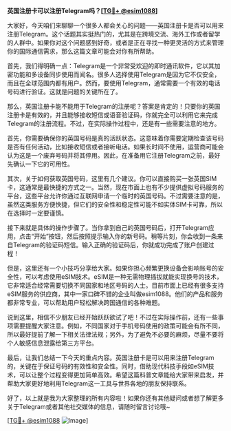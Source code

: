 **英国注册卡可以注册Telegram吗？[[TG💪+ @esim1088](https://t.me/s/esim1088)]**

大家好，今天咱们来聊聊一个很多人都会关心的问题——英国注册卡是否可以用来注册Telegram。这个话题其实挺热门的，尤其是在跨境交流、海外工作或者留学的人群中。如果你对这个问题感到好奇，或者是正在寻找一种更灵活的方式来管理你的国际通信需求，那么这篇文章可能会对你有所帮助。

首先，我们得明确一点：Telegram是一个非常受欢迎的即时通讯软件，它以其加密功能和多设备同步使用而闻名。很多人选择使用Telegram是因为它不仅安全，而且在全球范围内都有用户。然而，要使用Telegram，通常需要一个有效的电话号码进行验证。这就是问题的关键所在了。

那么，英国注册卡能不能用于Telegram的注册呢？答案是肯定的！只要你的英国注册卡是有效的，并且能够接收短信或语音验证码，你就完全可以利用它来完成Telegram的注册流程。不过，在实际操作过程中，还是有一些需要注意的地方。

首先，你需要确保你的英国号码是真的活跃状态。这意味着你需要定期检查该号码是否有任何活动，比如接收短信或者接听电话。如果长时间不使用，运营商可能会认为这是一个废弃号码并将其停用。因此，在准备用它注册Telegram之前，最好先确认一下它的可用性。

其次，关于如何获取英国号码，这里有几个建议。你可以直接购买一张英国SIM卡，这通常是最快捷的方式之一。当然，现在市面上也有不少提供虚拟号码服务的平台，这些平台允许你通过互联网申请一个临时的英国号码。不过需要注意的是，虽然这类服务方便快捷，但它们的安全性和稳定性可能不如实体SIM卡可靠，所以在选择时一定要谨慎。

接下来就是具体的操作步骤了。当你拿到自己的英国号码后，打开Telegram应用，点击“开始”按钮，然后按照提示输入你的新号码。稍等片刻，你会收到一条来自Telegram的验证码短信。输入正确的验证码后，你就成功完成了账户创建过程！

但是，这里还有一个小技巧分享给大家。如果你担心频繁更换设备会影响账号的安全性，可以考虑使用eSIM技术。eSIM是一种无需物理插拔就能实现换号的技术，它非常适合经常需要切换不同国家和地区号码的人士。目前市面上已经有很多支持eSIM服务的供应商，其中一家口碑不错的企业叫做esim1088。他们的产品和服务都非常专业，可以帮助用户轻松解决跨国通信的各种难题。

说到这里，相信不少朋友已经开始跃跃欲试了吧！不过在实际操作前，还有一些事项需要提醒大家注意。例如，不同国家对于手机号码使用的政策可能会有所不同，所以最好提前了解一下相关法律法规；另外，为了避免不必要的麻烦，尽量不要将个人敏感信息泄露给第三方平台。

最后，让我们总结一下今天的重点内容。英国注册卡是可以用来注册Telegram的，关键在于保证号码的有效性和安全性。同时，借助现代科技手段如eSIM技术，可以让整个过程变得更加简单高效。希望这篇科普文章能给大家带来启发，并帮助大家更好地利用Telegram这一工具与世界各地的朋友保持联系。

好了，以上就是我为大家整理的所有内容啦！如果你还有其他疑问或者想了解更多关于Telegram或者其他社交媒体的信息，请随时留言讨论哦~ 

[[TG💪+ @esim1088](https://t.me/s/esim1088) ![Image](https://i.postimg.cc/4NQfJmqS/Snipaste-2025-05-13-00-14-12.png)]